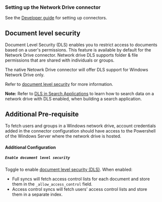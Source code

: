 ### Setting up the Network Drive connector

See the [Developer guide](../../docs/DEVELOPING.md) for setting up connectors.

## Document level security

Document Level Security (DLS) enables you to restrict access to documents based on a user's permissions.
This feature is available by default for the Network Drive connector.
Network drive DLS supports folder & file permissions that are shared with individuals or groups.

The native Netowrk Drive connector will offer DLS support for Windows Network Drive only.

Refer to [document level security](https://www.elastic.co/guide/en/enterprise-search/master/dls.html) for more information.

**Note:** Refer to [DLS in Search Applications](https://www.elastic.co/guide/en/enterprise-search/master/dls-e2e-guide.html) to learn how to search data on a network drive with DLS enabled, when building a search application.

## Additional Pre-requisite

To fetch users and groups in a Windows network drive, account credentials added in the connector configuration should have access to the Powershell of the Windows Server where the network drive is hosted.

#### Additional Configuration

##### `Enable document level security`

Toggle to enable [document level security (DLS)](https://www.elastic.co/guide/en/enterprise-search/master/dls.html). When enabled:
- Full syncs will fetch access control lists for each document and store them in the `_allow_access_control` field.
- Access control syncs will fetch users' access control lists and store them in a separate index.
